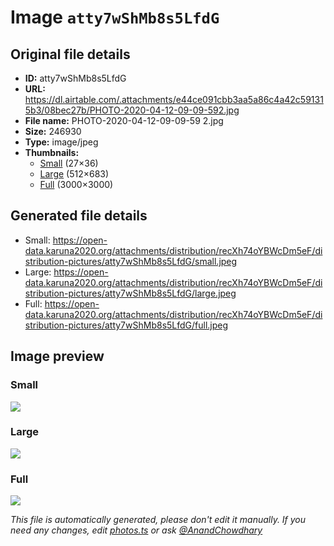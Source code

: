 # Image `atty7wShMb8s5LfdG`

## Original file details

- **ID:** atty7wShMb8s5LfdG
- **URL:** https://dl.airtable.com/.attachments/e44ce091cbb3aa5a86c4a42c591315b3/08bec27b/PHOTO-2020-04-12-09-09-592.jpg
- **File name:** PHOTO-2020-04-12-09-09-59 2.jpg
- **Size:** 246930
- **Type:** image/jpeg
- **Thumbnails:**
  - [Small](https://dl.airtable.com/.attachmentThumbnails/2d1a850521e578c0ea922e7d36feac89/ce979a88) (27×36)
  - [Large](https://dl.airtable.com/.attachmentThumbnails/1220bf90949e0401ef17472ec0b4da76/6f270c6d) (512×683)
  - [Full](https://dl.airtable.com/.attachmentThumbnails/04d6d63c433402608b992f1f96e22b8b/5f8091df) (3000×3000)

## Generated file details

- Small: https://open-data.karuna2020.org/attachments/distribution/recXh74oYBWcDm5eF/distribution-pictures/atty7wShMb8s5LfdG/small.jpeg
- Large: https://open-data.karuna2020.org/attachments/distribution/recXh74oYBWcDm5eF/distribution-pictures/atty7wShMb8s5LfdG/large.jpeg
- Full: https://open-data.karuna2020.org/attachments/distribution/recXh74oYBWcDm5eF/distribution-pictures/atty7wShMb8s5LfdG/full.jpeg

## Image preview

### Small

![](https://open-data.karuna2020.org/attachments/distribution/recXh74oYBWcDm5eF/distribution-pictures/atty7wShMb8s5LfdG/small.jpeg)

### Large

![](https://open-data.karuna2020.org/attachments/distribution/recXh74oYBWcDm5eF/distribution-pictures/atty7wShMb8s5LfdG/large.jpeg)

### Full

![](https://open-data.karuna2020.org/attachments/distribution/recXh74oYBWcDm5eF/distribution-pictures/atty7wShMb8s5LfdG/full.jpeg)

_This file is automatically generated, please don't edit it manually. If you need any changes, edit [photos.ts](/photos.ts) or ask [@AnandChowdhary](https://github.com/AnandChowdhary)_
